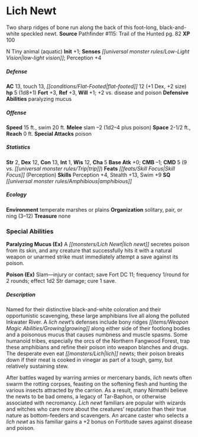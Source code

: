 ﻿---
cssclass: [monsters]
title1: Lich Newt
desc_short: Two sharp ridges of bone run along the back of this foot-long, black-and-white
  speckled newt.
title2: Lich Newt
CR: 1/4
sources:
- name: 'Pathfinder #115: Trail of the Hunted'
  page: 82
  link: http://paizo.com/products/btpy9npj
XP: 100
alignment: N
size: Tiny
type: animal
subtypes:
- aquatic
initiative:
  bonus: 1
senses:
  low-light vision: true
AC:
  AC: 13
  touch: 13
  flat_footed: 12
  components:
    dex: 1
    size: 2
HP:
  HP: 5
  long: 1d8+1
saves:
  fort: 3
  ref: 3
  will: 1
  other: +2 vs. disease and poison
defensive_abilities:
- paralyzing mucus
speeds:
  base: 15
  swim: 20
attacks:
  melee:
  - - text: slam -2 (1d2-4 plus poison)
      entries:
      - - damage: 1d2-4
        - effect: poison
      attack: slam
      bonus:
      - -2
  special:
  - poison
space: 2.5
reach: 0
ability_scores:
  STR: 2
  DEX: 12
  CON: 13
  INT: 1
  WIS: 12
  CHA: 5
BAB: 0
CMB: -1
CMD: 5
CMD_other: 9 vs. trip
feats:
- name: Skill Focus (Perception)
skills:
  Perception: 4
  Stealth: 13
  Swim: 9
special_qualities:
- amphibious
ecology:
  environment: temperate marshes or plains
  organization: solitary, pair, or ning (3-12)
  treasure_type: none
special_abilities:
  Paralyzing Mucus (Ex): A lich newt secretes poison from its skin, and any creature
    that successfully hits it with a natural weapon or unarmed strike must immediately
    attempt a save against its poison.
  Poison (Ex): Slam-injury or contact; save Fort DC 11; frequency 1/round for 2 rounds;
    effect 1d2 Str damage; cure 1 save.
desc_long: |-
  Named for their distinctive black-and-white coloration and their opportunistic scavenging, these large amphibians live all along the polluted Inkwater River. A lich newt's defenses include bony ridges growing along either side of their footlong bodies and a poisonous mucus that causes numbness and muscle spasms. Some humanoid tribes, especially the orcs of the Northern Fangwood Forest, trap these amphibians and refine their poison into weapon blanches and drugs. The desperate even eat lich newts; their poison breaks down if their meat is cooked in vinegar as part of a tough, gamy, but relatively sustaining stew.

  After battles waged by warring armies or mercenary bands, lich newts often swarm the rotting corpses, feasting on the softening flesh and hunting the various insects attracted by the carrion. As a result, many Nirmathi believe the newts to be bad omens, a legacy of Tar-Baphon, or otherwise associated with necromancy. Lich newt familiars are popular with wizards and witches who care more about the creatures' reputation than their true nature as bottom-feeders and scavengers. An arcane caster who selects a lich newt as his familiar gains a +2 bonus on Fortitude saves against disease and poison.

---

# Lich Newt
Two sharp ridges of bone run along the back of this foot-long, black-and-white speckled newt.
**Source** Pathfinder #115: Trail of the Hunted pg. 82
**XP** 100

N Tiny animal (aquatic)
**Init** +1; **Senses** _[[universal monster rules/Low-Light Vision|low-light vision]]_; Perception +4

##### Defense

**AC** 13, touch 13, _[[conditions/Flat-Footed|flat-footed]]_ 12 (+1 Dex, +2 size)
**hp** 5 (1d8+1)
**Fort** +3, **Ref** +3, **Will** +1; +2 vs. disease and poison
**Defensive Abilities** paralyzing mucus

##### Offense
**Speed** 15 ft., swim 20 ft.
**Melee** slam –2 (1d2–4 plus poison)
**Space** 2-1/2 ft., **Reach** 0 ft.
**Special Attacks** poison

##### Statistics
**Str** 2, **Dex** 12, **Con** 13, **Int** 1, **Wis** 12, **Cha** 5
**Base Atk** +0; **CMB** –1; **CMD** 5 (9 vs. _[[universal monster rules/Trip|trip]]_)
**Feats** _[[feats/Skill Focus|Skill Focus]]_ (Perception)
**Skills** Perception +4, Stealth +13, Swim +9
**SQ** _[[universal monster rules/Amphibious|amphibious]]_

##### Ecology

**Environment** temperate marshes or plains
**Organization** solitary, pair, or ning (3–12)
**Treasure** none

### Special Abilities

**Paralyzing Mucus (Ex)** A _[[monsters/Lich Newt|lich newt]]_ secretes poison from its skin, and any creature that successfully hits it with a natural weapon or unarmed strike must immediately attempt a save against its poison.

**Poison (Ex)** Slam—injury or contact; save Fort DC 11; frequency 1/round for 2 rounds; effect 1d2 Str damage; cure 1 save.

##### Description

Named for their distinctive black-and-white coloration and their opportunistic scavenging, these large amphibians live all along the polluted Inkwater River. A _lich newt_’s defenses include bony ridges _[[items/Weapon Magic Abilities/Growing|growing]]_ along either side of their footlong bodies and a poisonous mucus that causes numbness and muscle spasms. Some humanoid tribes, especially the orcs of the Northern Fangwood Forest, trap these amphibians and refine their poison into weapon blanches and drugs. The desperate even eat _[[monsters/Lich|lich]]_ newts; their poison breaks down if their meat is cooked in vinegar as part of a tough, gamy, but relatively sustaining stew.

After battles waged by warring armies or mercenary bands, _lich_ newts often swarm the rotting corpses, feasting on the softening flesh and hunting the various insects attracted by the carrion. As a result, many Nirmathi believe the newts to be bad omens, a legacy of Tar-Baphon, or otherwise associated with necromancy. _Lich newt_ familiars are popular with wizards and witches who care more about the creatures’ reputation than their true nature as bottom-feeders and scavengers. An arcane caster who selects a _lich newt_ as his familiar gains a +2 bonus on Fortitude saves against disease and poison.